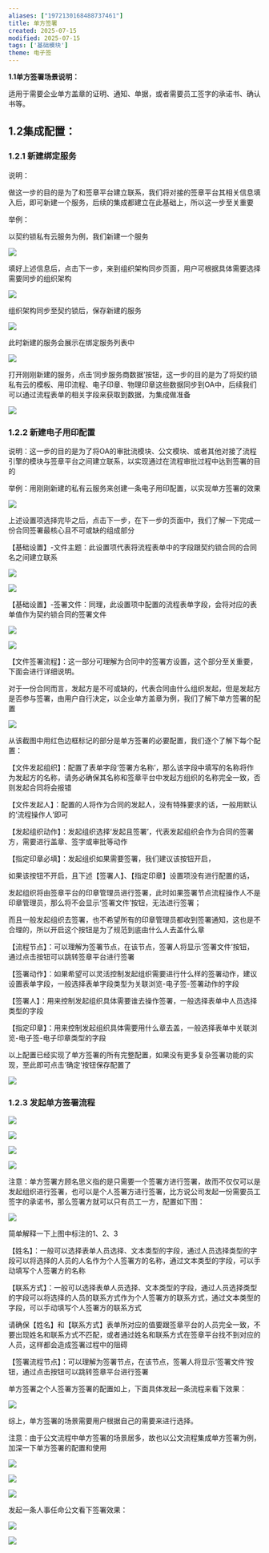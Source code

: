 ```yaml
---
aliases: ["1972130168488737461"]
title: 单方签署
created: 2025-07-15
modified: 2025-07-15
tags: ['基础模块']
theme: 电子签
---
```


**1.1单方签署场景说明：**

适用于需要企业单方盖章的证明、通知、单据，或者需要员工签字的承诺书、确认书等。

## **1.2集成配置：**

### **1.2.1 新建绑定服务**

说明：

做这一步的目的是为了和签章平台建立联系，我们将对接的签章平台其相关信息填入后，即可新建一个服务，后续的集成都建立在此基础上，所以这一步至关重要

举例：

以契约锁私有云服务为例，我们新建一个服务

![](df690594587e75f7f78dd8adcb78c322.jpg)

填好上述信息后，点击下一步，来到组织架构同步页面，用户可根据具体需要选择需要同步的组织架构

![](c134fd025d0c8ff254707b1bca13466c.jpg)

组织架构同步至契约锁后，保存新建的服务

![](cf2460fa074c97e5afb701706d6cdca2.jpg)

此时新建的服务会展示在绑定服务列表中

![](eee31d942d06de6a1c033ba1d6016320.jpg)

打开刚刚新建的服务，点击‘同步服务商数据’按钮，这一步的目的是为了将契约锁私有云的模板、用印流程、电子印章、物理印章这些数据同步到OA中，后续我们可以通过流程表单的相关字段来获取到数据，为集成做准备

![](81cb3fe2fa10e02eb20d53f4a8c45bbd.jpg)

### **1.2.2 新建电子用印配置**

说明：这一步的目的是为了将OA的审批流模块、公文模块、或者其他对接了流程引擎的模块与签章平台之间建立联系，以实现通过在流程审批过程中达到签署的目的

举例：用刚刚新建的私有云服务来创建一条电子用印配置，以实现单方签署的效果

![](a771a4d5311d393b92e47430891566ab.jpg)

上述设置项选择完毕之后，点击下一步，在下一步的页面中，我们了解一下完成一份合同签署最核心且不可或缺的组成部分

【基础设置】-文件主题：此设置项代表将流程表单中的字段跟契约锁合同的合同名之间建立联系

![](10991106003b55c1d56b79da42a5efd9.jpg)

![](e88fa9351d8ad9fe246cbb82c5128ade.jpg)

【基础设置】-签署文件：同理，此设置项中配置的流程表单字段，会将对应的表单值作为契约锁合同的签署文件

![](aa9aaadb4e1d3684f4f803f3e7149f3c.jpg)

![](9544286f4158ff64981b142a964199bd.jpg)

【文件签署流程】：这一部分可理解为合同中的签署方设置，这个部分至关重要，下面会进行详细说明。

对于一份合同而言，发起方是不可或缺的，代表合同由什么组织发起，但是发起方是否参与签署，由用户自行决定，以企业单方盖章为例，我们了解下单方签署的配置

![](dd906ec62f70987466032051e879733c.jpg)

从该截图中用红色边框标记的部分是单方签署的必要配置，我们逐个了解下每个配置：

【文件发起组织】：配置了表单字段‘签署方名称’，那么该字段中填写的名称将作为发起方的名称，请务必确保其名称和签章平台中发起方组织的名称完全一致，否则发起合同将会报错

【文件发起人】：配置的人将作为合同的发起人，没有特殊要求的话，一般用默认的‘流程操作人’即可

【发起组织动作】：发起组织选择‘发起且签署’，代表发起组织会作为合同的签署方，需要进行盖章、签字或审批等动作

【指定印章必填】：发起组织如果需要签署，我们建议该按钮开启，

如果该按钮不开启，且下述【签署人】、【指定印章】设置项没有进行配置的话，

发起组织将由签章平台的印章管理员进行签署，此时如果签署节点流程操作人不是印章管理员，那么将不会显示‘签署文件’按钮，无法进行签署；

而且一般发起组织去签署，也不希望所有的印章管理员都收到签署通知，这也是不合理的，所以开启这个按钮是为了规范到底由什么人去盖什么章

【流程节点】：可以理解为签署节点，在该节点，签署人将显示‘签署文件’按钮，通过点击按钮可以跳转签章平台进行签署

【签署动作】：如果希望可以灵活控制发起组织需要进行什么样的签署动作，建议设置表单字段，一般选择表单字段类型为关联浏览-电子签-签署动作的字段

【签署人】：用来控制发起组织具体需要谁去操作签署，一般选择表单中人员选择类型的字段

【指定印章】：用来控制发起组织具体需要用什么章去盖，一般选择表单中关联浏览-电子签-电子印章类型的字段

以上配置已经实现了单方签署的所有完整配置，如果没有更多复杂签署功能的实现，至此即可点击‘确定’按钮保存配置了

![](896714aa800deed724b8b6c800c44c42.jpg)

### **1.2.3 发起单方签署流程**

![](e9ac885e77a21a520e7b4e24670fa5a0.jpg)

![](67a27c616cdc7f20aed5b46bdc642edb.jpg)

![](c34d5631d0c90d86de0ad691ecf9cf72.jpg)

![](c81f3ded626a4408b3cc74c0ef5a4d7e.jpg)

注意：单方签署方顾名思义指的是只需要一个签署方进行签署，故而不仅仅可以是发起组织进行签署，也可以是个人签署方进行签署，比方说公司发起一份需要员工签字的承诺书，那么签署方就可以只有员工一方，配置如下图：

![](bdf2041eb9e971ba904889bcfcbf64b4.jpg)

简单解释一下上图中标注的1、2、3

【姓名】：一般可以选择表单人员选择、文本类型的字段，通过人员选择类型的字段可以将选择的人员的人名作为个人签署方的名称，通过文本类型的字段，可以手动填写个人签署方的名称

【联系方式】：一般可以选择表单人员选择、文本类型的字段，通过人员选择类型的字段可以将选择的人员的联系方式作为个人签署方的联系方式，通过文本类型的字段，可以手动填写个人签署方的联系方式

请确保【姓名】和【联系方式】表单所对应的值要跟签章平台的人员完全一致，不要出现姓名和联系方式不匹配，或者通过姓名和联系方式在签章平台找不到对应的人员，这样都会造成签署过程中的阻碍

【签署流程节点】：可以理解为签署节点，在该节点，签署人将显示‘签署文件’按钮，通过点击按钮可以跳转签章平台进行签署

单方签署之个人签署方签署的配置如上，下面具体发起一条流程来看下效果：

![](782e99bc04d9ee91a82a37d6f5d03dd1.jpg)

综上，单方签署的场景需要用户根据自己的需要来进行选择。

注意：由于公文流程中单方签署的场景居多，故也以公文流程集成单方签署为例，加深一下单方签署的配置和使用

![](a2ebc311f8036e2b98e3ed280bcf6f17.jpg)

![](e69c3ca27e4ea01d5396b39081633f7d.jpg)

![](d88bc9a453bebdf7d31d005d9ddf3766.jpg)

发起一条人事任命公文看下签署效果：

![](0e8694dabec67ecc755e630cd16a54fb.jpg)

![](769dbee56a9c659acb24615f6f00aedd.jpg)